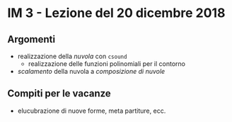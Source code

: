 # IM 3 - Lezione del 20 dicembre 2018

## Argomenti

* realizzazione della *nuvola* con `csound`
  * realizzazione delle funzioni polinomiali per il contorno
* *scalamento* della nuvola a *composizione di nuvole*

## Compiti per le vacanze

* elucubrazione di nuove forme, meta partiture, ecc.
